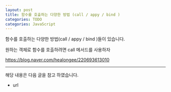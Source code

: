 ```yaml
---
layout: post
title: 함수를 호출하는 다양한 방법 (call / appy / bind )
categories: TODO
categories: JavaScript
---
```


함수를 호출하는 다양한 방법(call / appy / bind )들이 있습니다.




원하는 객체로 함수를 호출하려면 call 메서드를 사용하자


https://blog.naver.com/healongee/220693613010

----
해당 내용은 다음 글을 참고 하였습니다.
- url